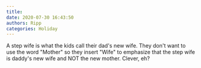 ```yaml
---
title: 
date: 2020-07-30 16:43:50
authors: Ripp
categories: Holiday
---
```


 A step wife is what the kids call their dad's new wife.  They don't want to use the word "Mother" so they insert "Wife" to emphasize that the step wife is daddy's new wife and NOT the new mother.
Clever, eh?